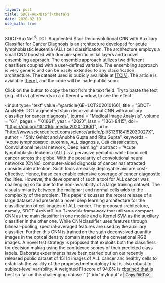 ```yaml
---
layout: post
title: SDCT-AuxNet$^{\theta}$
date: 2020-02-19
use_math: true
---
```


SDCT-AuxNet$^\theta$: DCT Augmented Stain Deconvolutional CNN with Auxiliary Classifier for Cancer Diagnosis is an architecture developed for acute lymphoblastic leukemia (ALL) cell classification. The architecture employs a small CNN boosted with domain-specific initial layers and a novel ensembling approach. The ensemble approach utilizes two different classifiers coupled with a user-defined variable. The ensembling approach is very generic and can be easily extended to any classification architecture. The dataset used is publicly available at  <a href="
https://doi.org/10.7937/tcia.2019.dc64i46r">
[TCIA]</a>. The article is avialable <a href="
https://doi.org/10.1016/j.media.2020.101661">
[here]</a>, and the code will be made public soon. 



<p>Click on the button to copy the text from the text field. Try to paste the text (e.g. ctrl+v) afterwards in a different window, to see the effect.</p>

<input type="text" value="@article{GEHLOT2020101661,
title = "SDCT-AuxNetθ: DCT augmented stain deconvolutional CNN with auxiliary classifier for cancer diagnosis",
journal = "Medical Image Analysis",
volume = "61",
pages = "101661",
year = "2020",
issn = "1361-8415",
doi = "https://doi.org/10.1016/j.media.2020.101661",
url = "http://www.sciencedirect.com/science/article/pii/S136184152030027X",
author = "Shiv Gehlot and Anubha Gupta and Ritu Gupta",
keywords = "Acute lymphoblastic leukemia, ALL diagnosis, Cell classification, Convolutional neural network, Deep learning",
abstract = "Acute lymphoblastic leukemia (ALL) is a pervasive pediatric white blood cell cancer across the globe. With the popularity of convolutional neural networks (CNNs), computer-aided diagnosis of cancer has attracted considerable attention. Such tools are easily deployable and are cost-effective. Hence, these can enable extensive coverage of cancer diagnostic facilities. However, the development of such a tool for ALL cancer was challenging so far due to the non-availability of a large training dataset. The visual similarity between the malignant and normal cells adds to the complexity of the problem. This paper discusses the recent release of a large dataset and presents a novel deep learning architecture for the classification of cell images of ALL cancer. The proposed architecture, namely, SDCT-AuxNetθ is a 2-module framework that utilizes a compact CNN as the main classifier in one module and a Kernel SVM as the auxiliary classifier in the other one. While CNN classifier uses features through bilinear-pooling, spectral-averaged features are used by the auxiliary classifier. Further, this CNN is trained on the stain deconvolved quantity images in the optical density domain instead of the conventional RGB images. A novel test strategy is proposed that exploits both the classifiers for decision making using the confidence scores of their predicted class labels. Elaborate experiments have been carried out on our recently released public dataset of 15114 images of ALL cancer and healthy cells to establish the validity of the proposed methodology that is also robust to subject-level variability. A weighted F1 score of 94.8% is obtained that is best so far on this challenging dataset."
}" id="myInput">
<button onclick="myFunction()">Copy BibTeX</button>



<script>
function myFunction() {
  var copyText = document.getElementById("myInput");
  copyText.select();
  copyText.setSelectionRange(0, 99999)
  document.execCommand("copy");
  alert("Copied the text: " + copyText.value);
}
</script>

</body>
</html>

